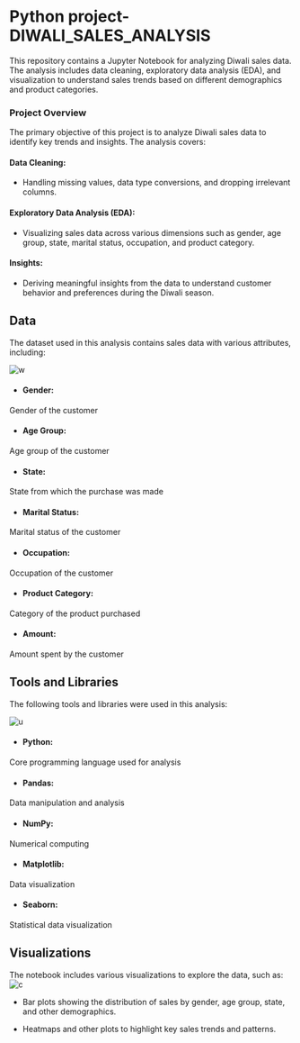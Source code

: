 # Python project-DIWALI_SALES_ANALYSIS

 
This repository contains a Jupyter Notebook for analyzing Diwali sales data. The analysis includes data cleaning, exploratory data analysis (EDA), and visualization to understand sales trends based on different demographics and product categories.

### Project Overview
The primary objective of this project is to analyze Diwali sales data to identify key trends and insights. The analysis covers:

#### Data Cleaning: 
- Handling missing values, data type conversions, and dropping irrelevant columns.
#### Exploratory Data Analysis (EDA): 
- Visualizing sales data across various dimensions such as gender, age group, state, marital status, occupation, and product category.

#### Insights: 
- Deriving meaningful insights from the data to understand customer behavior and preferences during the Diwali season.

## Data
The dataset used in this analysis contains sales data with various attributes, including:

![w](https://github.com/user-attachments/assets/9f78df34-e4d5-4060-90df-7673e3e69071)

- #### Gender: 
Gender of the customer
- #### Age Group: 
Age group of the customer
- #### State: 
State from which the purchase was made
- #### Marital Status: 
Marital status of the customer
- #### Occupation: 
Occupation of the customer
- #### Product Category: 
Category of the product purchased
- #### Amount: 
Amount spent by the customer

## Tools and Libraries
The following tools and libraries were used in this analysis:

![u](https://github.com/user-attachments/assets/22b5b350-081c-458a-a261-42491f2b7471)

- #### Python: 
Core programming language used for analysis

- #### Pandas: 
Data manipulation and analysis

- #### NumPy: 
Numerical computing

- #### Matplotlib: 
Data visualization

- #### Seaborn:
 Statistical data visualization

## Visualizations
The notebook includes various visualizations to explore the data, such as:
![c](https://github.com/user-attachments/assets/6e8a2ae5-b3ff-4536-a6a5-dd2fe3b6aa80)

- Bar plots showing the distribution of sales by gender, age group, state, and other demographics.

- Heatmaps and other plots to highlight key sales trends and patterns.
